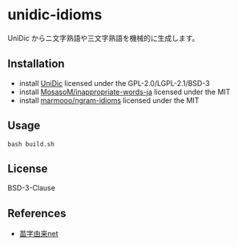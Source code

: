 # unidic-idioms

UniDic からニ文字熟語や三文字熟語を機械的に生成します。

## Installation

- install [UniDic](https://unidic.ninjal.ac.jp/) licensed under the
  GPL-2.0/LGPL-2.1/BSD-3
- install
  [MosasoM/inappropriate-words-ja](https://github.com/MosasoM/inappropriate-words-ja)
  licensed under the MIT
- install [marmooo/ngram-idioms](https://github.com/marmooo/ngram-idioms)
  licensed under the MIT

## Usage

```
bash build.sh
```

## License

BSD-3-Clause

## References

- [苗字由来net](https://myoji-yurai.net/)
